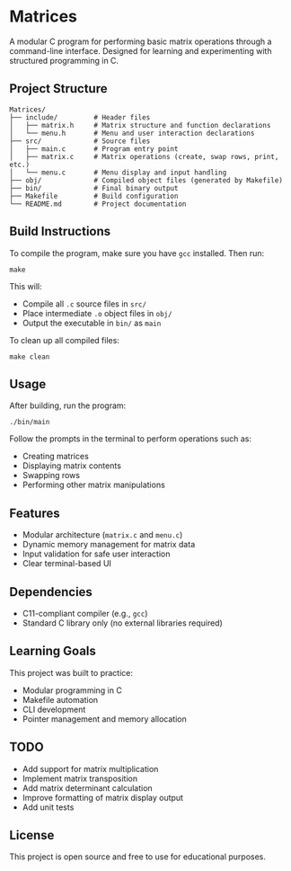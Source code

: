 # Matrices

A modular C program for performing basic matrix operations through a command-line interface. Designed for learning and experimenting with structured programming in C.

## Project Structure
```
Matrices/
├── include/         # Header files  
│   ├── matrix.h     # Matrix structure and function declarations  
│   └── menu.h       # Menu and user interaction declarations  
├── src/             # Source files  
│   ├── main.c       # Program entry point  
│   ├── matrix.c     # Matrix operations (create, swap rows, print, etc.)  
│   └── menu.c       # Menu display and input handling  
├── obj/             # Compiled object files (generated by Makefile)  
├── bin/             # Final binary output  
├── Makefile         # Build configuration  
└── README.md        # Project documentation
```

## Build Instructions

To compile the program, make sure you have `gcc` installed. Then run:

`make`

This will:
- Compile all `.c` source files in `src/`
- Place intermediate `.o` object files in `obj/`
- Output the executable in `bin/` as `main`

To clean up all compiled files:

`make clean`

## Usage

After building, run the program:

`./bin/main`

Follow the prompts in the terminal to perform operations such as:
- Creating matrices
- Displaying matrix contents
- Swapping rows
- Performing other matrix manipulations

## Features

- Modular architecture (`matrix.c` and `menu.c`)
- Dynamic memory management for matrix data
- Input validation for safe user interaction
- Clear terminal-based UI

## Dependencies

- C11-compliant compiler (e.g., `gcc`)
- Standard C library only (no external libraries required)

## Learning Goals

This project was built to practice:
- Modular programming in C
- Makefile automation
- CLI development
- Pointer management and memory allocation

## TODO

- Add support for matrix multiplication
- Implement matrix transposition
- Add matrix determinant calculation
- Improve formatting of matrix display output
- Add unit tests

## License

This project is open source and free to use for educational purposes.
